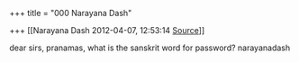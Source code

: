 +++
title = "000 Narayana Dash"

+++
[[Narayana Dash	2012-04-07, 12:53:14 [Source](https://groups.google.com/g/bvparishat/c/a4XNZGP57Cc)]]



dear sirs, pranamas, what is the sanskrit word for password? narayanadash  

